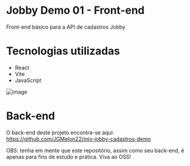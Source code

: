 # Jobby Demo 01 - Front-end
Front-end básico para a API de cadastros Jobby 

# Tecnologias utilizadas
- React
- Vite
- JavaScript

![image](https://github.com/JGMelon22/mjv-jobby-cadastros-demo-frontend/assets/73988556/7cce39da-faf9-4b8b-b088-7c4b445fd5e5)

# Back-end 
O back-end deste projeto encontra-se aqui: https://github.com/JGMelon22/mjv-jobby-cadastros-demo

<span>OBS: tenha em mente que este repositório, assim como seu back-end, é apenas para fins de estudo e prática. Viva ao OSS!</span>
